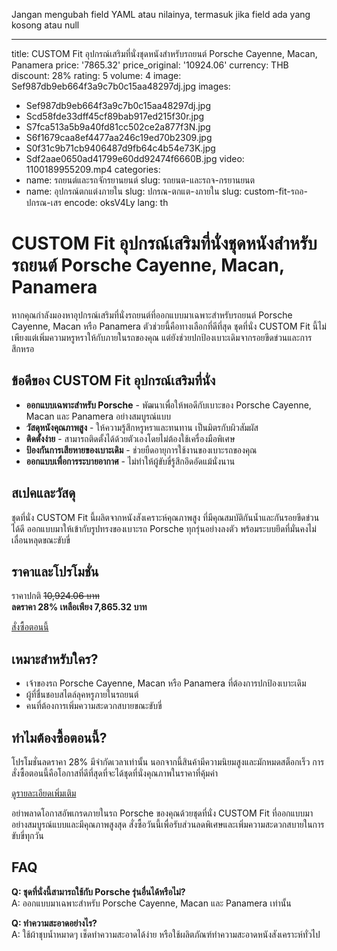 Jangan mengubah field YAML atau nilainya, termasuk jika field ada yang kosong atau null  

---
title: CUSTOM Fit อุปกรณ์เสริมที่นั่งชุดหนังสำหรับรถยนต์ Porsche Cayenne, Macan, Panamera
price: '7865.32'
price_original: '10924.06'
currency: THB
discount: 28%
rating: 5
volume: 4
image: Sef987db9eb664f3a9c7b0c15aa48297dj.jpg
images:
  - Sef987db9eb664f3a9c7b0c15aa48297dj.jpg
  - Scd58fde33dff45cf89bab917ed215f30r.jpg
  - S7fca513a5b9a40fd81cc502ce2a877f3N.jpg
  - S6f1679caa8ef4477aa246c19ed70b2309.jpg
  - S0f31c9b71cb9406487d9fb64c4b54e73K.jpg
  - Sdf2aae0650ad41799e60dd92474f6660B.jpg
video: 1100189955209.mp4
categories:
  - name: รถยนต์และรถจักรยานยนต์
    slug: รถยนต-และรถจ-กรยานยนต
  - name: อุปกรณ์ตกแต่งภายใน
    slug: ปกรณ-ตกแต-งภายใน
slug: custom-fit-รถอ-ปกรณ-เสร
encode: oksV4Ly
lang: th
  

# CUSTOM Fit อุปกรณ์เสริมที่นั่งชุดหนังสำหรับรถยนต์ Porsche Cayenne, Macan, Panamera  

หากคุณกำลังมองหาอุปกรณ์เสริมที่นั่งรถยนต์ที่ออกแบบมาเฉพาะสำหรับรถยนต์ Porsche Cayenne, Macan หรือ Panamera ตัวช่วยนี้คือทางเลือกที่ดีที่สุด ชุดที่นั่ง CUSTOM Fit นี้ไม่เพียงแต่เพิ่มความหรูหราให้กับภายในรถของคุณ แต่ยังช่วยปกป้องเบาะเดิมจากรอยขีดข่วนและการสึกหรอ  

## ข้อดีของ CUSTOM Fit อุปกรณ์เสริมที่นั่ง  

- **ออกแบบเฉพาะสำหรับ Porsche** - พัฒนาเพื่อให้พอดีกับเบาะของ Porsche Cayenne, Macan และ Panamera อย่างสมบูรณ์แบบ  
- **วัสดุหนังคุณภาพสูง** - ให้ความรู้สึกหรูหราและทนทาน เป็นมิตรกับผิวสัมผัส  
- **ติดตั้งง่าย** - สามารถติดตั้งได้ด้วยตัวเองโดยไม่ต้องใช้เครื่องมือพิเศษ  
- **ป้องกันการเสียหายของเบาะเดิม** - ช่วยยืดอายุการใช้งานของเบาะรถของคุณ  
- **ออกแบบเพื่อการระบายอากาศ** - ไม่ทำให้ผู้ขับขี่รู้สึกอึดอัดแม้นั่งนาน  

## สเปคและวัสดุ  

ชุดที่นั่ง CUSTOM Fit นี้ผลิตจากหนังสังเคราะห์คุณภาพสูง ที่มีคุณสมบัติกันน้ำและกันรอยขีดข่วนได้ดี ออกแบบมาให้เข้ากับรูปทรงของเบาะรถ Porsche ทุกรุ่นอย่างลงตัว พร้อมระบบยึดที่มั่นคงไม่เลื่อนหลุดขณะขับขี่  

## ราคาและโปรโมชั่น  

ราคาปกติ ~~10,924.06 บาท~~  
**ลดราคา 28% เหลือเพียง 7,865.32 บาท**  

<div class="flex justify-center my-2">  
  <a href="https://buy.csgad.com/oksV4Ly" rel="nofollow sponsored" target="_blank" class="py-2 px-4 rounded-md text-white font-semibold bg-gradient-to-r from-[#f73c22] to-[#ff7b48]">สั่งซื้อตอนนี้</a>  
</div>  

## เหมาะสำหรับใคร?  

- เจ้าของรถ Porsche Cayenne, Macan หรือ Panamera ที่ต้องการปกป้องเบาะเดิม  
- ผู้ที่ชื่นชอบสไตล์ลุคหรูภายในรถยนต์  
- คนที่ต้องการเพิ่มความสะดวกสบายขณะขับขี่  

## ทำไมต้องซื้อตอนนี้?  

โปรโมชั่นลดราคา 28% มีจำกัดเวลาเท่านั้น นอกจากนี้สินค้ามีความนิยมสูงและมักหมดสต็อกเร็ว การสั่งซื้อตอนนี้คือโอกาสที่ดีที่สุดที่จะได้ชุดที่นั่งคุณภาพในราคาที่คุ้มค่า  

<div class="flex justify-center my-2">  
  <a href="https://buy.csgad.com/oksV4Ly" rel="nofollow sponsored" target="_blank" class="py-2 px-4 rounded-md text-white font-semibold bg-gradient-to-r from-[#f73c22] to-[#ff7b48]">ดูรายละเอียดเพิ่มเติม</a>  
</div>  

อย่าพลาดโอกาสอัพเกรดภายในรถ Porsche ของคุณด้วยชุดที่นั่ง CUSTOM Fit ที่ออกแบบมาอย่างสมบูรณ์แบบและมีคุณภาพสูงสุด สั่งซื้อวันนี้เพื่อรับส่วนลดพิเศษและเพิ่มความสะดวกสบายในการขับขี่ทุกวัน  

## FAQ  

**Q: ชุดที่นั่งนี้สามารถใช้กับ Porsche รุ่นอื่นได้หรือไม่?**  
A: ออกแบบมาเฉพาะสำหรับ Porsche Cayenne, Macan และ Panamera เท่านั้น  

**Q: ทำความสะอาดอย่างไร?**  
A: ใช้ผ้าชุบน้ำหมาดๆ เช็ดทำความสะอาดได้ง่าย หรือใช้ผลิตภัณฑ์ทำความสะอาดหนังสังเคราะห์ทั่วไป